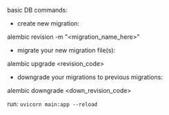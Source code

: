 basic DB commands:

- create new migration:

alembic revision -m "<migration_name_here>"

- migrate your new migration file(s):

alembic upgrade <revision_code>

- downgrade your migrations to previous migrations:

alembic downgrade <down_revision_code>

run:
 `uvicorn main:app --reload`
